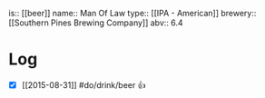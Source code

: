 is:: [[beer]]
name:: Man Of Law
type:: [[IPA - American]]
brewery:: [[Southern Pines Brewing Company]]
abv:: 6.4

# Log
- [x] [[2015-08-31]] #do/drink/beer 👍
